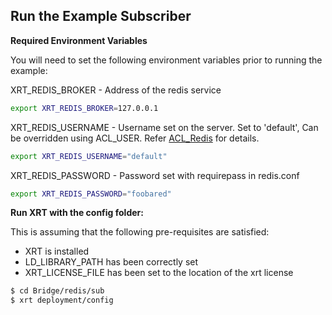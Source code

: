 ## Run the Example Subscriber

**Required Environment Variables**

You will need to set the following environment variables prior to running the example:

XRT_REDIS_BROKER - Address of the redis service

```bash
export XRT_REDIS_BROKER=127.0.0.1
```

XRT_REDIS_USERNAME - Username set on the server. Set to 'default', Can be overridden using ACL_USER.
Refer [ACL_Redis](https://redis.io/docs/management/security/acl/) for details.

```bash
export XRT_REDIS_USERNAME="default"
```

XRT_REDIS_PASSWORD - Password set with requirepass in redis.conf

```bash
export XRT_REDIS_PASSWORD="foobared"
```

**Run XRT with the config folder:**

This is assuming that the following pre-requisites are satisfied:

* XRT is installed
* LD_LIBRARY_PATH has been correctly set
* XRT_LICENSE_FILE has been set to the location of the xrt license

```bash
$ cd Bridge/redis/sub
$ xrt deployment/config
```
